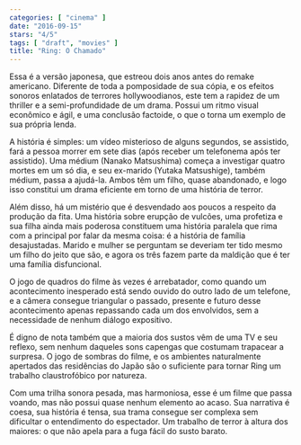 ```yaml
---
categories: [ "cinema" ]
date: "2016-09-15"
stars: "4/5"
tags: [ "draft", "movies" ]
title: "Ring: O Chamado"
---
```

Essa é a versão japonesa, que estreou dois anos antes do remake
americano. Diferente de toda a pomposidade de sua cópia, e os efeitos
sonoros enlatados de terrores hollywoodianos, este tem a rapidez de
um thriller e a semi-profundidade de um drama. Possui um ritmo visual
econômico e ágil, e uma conclusão factoide, o que o torna um exemplo
de sua própria lenda.

A história é simples: um vídeo misterioso de alguns segundos, se
assistido, fará a pessoa morrer em sete dias (após receber um telefonema
após ter assistido). Uma médium (Nanako Matsushima) começa a investigar
quatro mortes em um só dia, e seu ex-marido (Yutaka Matsushige), também
médium, passa a ajudá-la. Ambos têm um filho, quase abandonado, e logo
isso constitui um drama eficiente em torno de uma história de terror.

Além disso, há um mistério que é desvendado aos poucos a respeito
da produção da fita. Uma história sobre erupção de vulcões,
uma profetiza e sua filha ainda mais poderosa constituem uma história
paralela que rima com a principal por falar da mesma coisa: é a história
de família desajustadas. Marido e mulher se perguntam se deveriam ter
tido mesmo um filho do jeito que são, e agora os três fazem parte da
maldição que é ter uma família disfuncional.

O jogo de quadros do filme às vezes é arrebatador, como quando
um acontecimento inesperado está sendo ouvido do outro lado de um
telefone, e a câmera consegue triangular o passado, presente e futuro
desse acontecimento apenas repassando cada um dos envolvidos, sem a
necessidade de nenhum diálogo expositivo.

É digno de nota também que a maioria dos sustos vêm de uma TV e
seu reflexo, sem nenhum daqueles sons capengas que costumam trapacear
a surpresa. O jogo de sombras do filme, e os ambientes naturalmente
apertados das residências do Japão são o suficiente para tornar Ring
um trabalho claustrofóbico por natureza.

Com uma trilha sonora pesada, mas harmoniosa, esse é um filme que passa
voando, mas não possui quase nenhum elemento ao acaso. Sua narrativa
é coesa, sua história é tensa, sua trama consegue ser complexa sem
dificultar o entendimento do espectador. Um trabalho de terror à altura
dos maiores: o que não apela para a fuga fácil do susto barato.
